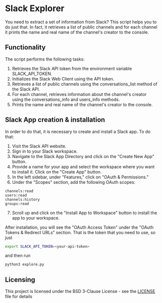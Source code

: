 # Slack Explorer

You need to extract a set of information from Slack? This script helps you to do just that.
In fact, it retrieves a list of public channels and for each channel it prints the name and real name of the channel's creator to the console.

## Functionality
The script performs the following tasks:

1. Retrieves the Slack API token from the environment variable SLACK_API_TOKEN.
2. Initializes the Slack Web Client using the API token.
3. Retrieves a list of public channels using the conversations_list method of the Slack API.
4. For each channel, retrieves information about the channel's creator using the conversations_info and users_info methods.
5. Prints the name and real name of the channel's creator to the console.

## Slack App creation & installation
In order to do that, it is necessary to create and install a Slack app. 
To do that: 

1. Visit the Slack API website.
2. Sign in to your Slack workspace.
3. Navigate to the Slack App Directory and click on the "Create New App" button.
4. Provide a name for your app and select the workspace where you want to install it. Click on the "Create App" button.
5. In the left sidebar, under "Features," click on "OAuth & Permissions."
6. Under the "Scopes" section, add the following OAuth scopes:

```
channels:read
users:read
channels:history
groups:read
```

7. Scroll up and click on the "Install App to Workspace" button to install the app to your workspace.

After installation, you will see the "OAuth Access Token" under the "OAuth Tokens & Redirect URLs" section. That is the token that you need to use, so just

``` bash
export SLACK_API_TOKEN=<your-api-token>
```

and then run

```bash
python3 explore.py
```

## Licensing
This project is licensed under the BSD 3-Clause License - see the [LICENSE](LICENSE.md) file for details
